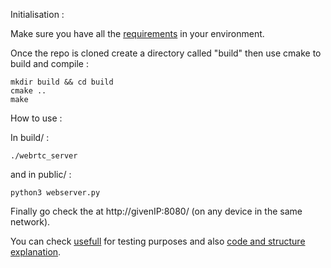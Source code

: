 Initialisation :

Make sure you have all the [requirements](https://github.com/Deimyn/SmartCam/blob/main/requirements.txt) in your environment.

Once the repo is cloned create a directory called "build" then use cmake to build and compile :

```
mkdir build && cd build 
cmake ..
make
```

 
How to use :

In build/ :
```
./webrtc_server
```

and in public/ :
```
python3 webserver.py
```

Finally go check the at ht<span>tp://givenIP:8080/ (on any device in the same network).

You can check [usefull](https://github.com/Deimyn/SmartCam/blob/main/usefull.txt) for testing purposes and also [code and structure explanation](https://github.com/Deimyn/SmartCam/blob/main/Code%20and%20structure%20explanation.md). 

